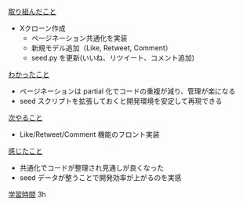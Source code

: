 <u>取り組んだこと</u>
- Xクローン作成
    - ページネーション共通化を実装    
    - 新規モデル追加（Like, Retweet, Comment）
    - seed.py を更新(いいね、リツイート、コメント追加)

<u>わかったこと</u>
- ページネーションは partial 化でコードの重複が減り、管理が楽になる
- seed スクリプトを拡張しておくと開発環境を安定して再現できる

<u>次やること</u>
- Like/Retweet/Comment 機能のフロント実装

<u>感じたこと</u>
- 共通化でコードが整理され見通しが良くなった
- seed データが整うことで開発効率が上がるのを実感

<u>学習時間</u>
3h